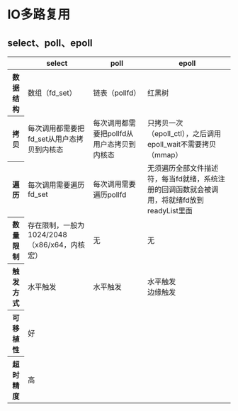 # IO多路复用

## select、poll、epoll

<table>
    <thead>
        <tr>
            <th></th>
            <th>select</th>
            <th>poll</th>
            <th>epoll</th>
        </tr>
    </thead>
    <tbody>
        <tr>
            <th>数据结构</th>
            <td>数组（fd_set）</td>
            <td>链表（pollfd）</td>
            <td>红黑树</td>
        </tr>
        <tr>
            <th>拷贝</th>
            <td>每次调用都需要把fd_set从用户态拷贝到内核态</td>
            <td>每次调用都需要把pollfd从用户态拷贝到内核态</td>
            <td>只拷贝一次（epoll_ctl），之后调用epoll_wait不需要拷贝（mmap）</td>
        </tr>
        <tr>
            <th>遍历</th>
            <td>每次调用需要遍历fd_set</td>
            <td>每次调用需要遍历pollfd</td>
            <td>无须遍历全部文件描述符，每当fd就绪，系统注册的回调函数就会被调用，将就绪fd放到readyList里面</td>
        </tr>
        <tr>
            <th>数量限制</th>
            <td>存在限制，一般为1024/2048（x86/x64，内核宏）</td>
            <td>无</td>
            <td>无</td>
        </tr>
        <tr>
            <th>触发方式</th>
            <td>水平触发</td>
            <td>水平触发</td>
            <td>水平触发<br/>边缘触发</td>
        </tr>
        <tr>
            <th>可移植性</th>
            <td>好</td>
            <td></td>
            <td></td>
        </tr>
        <tr>
            <th>超时精度</th>
            <td>高</td>
            <td></td>
            <td></td>
        </tr>
    </tbody>
</table>
